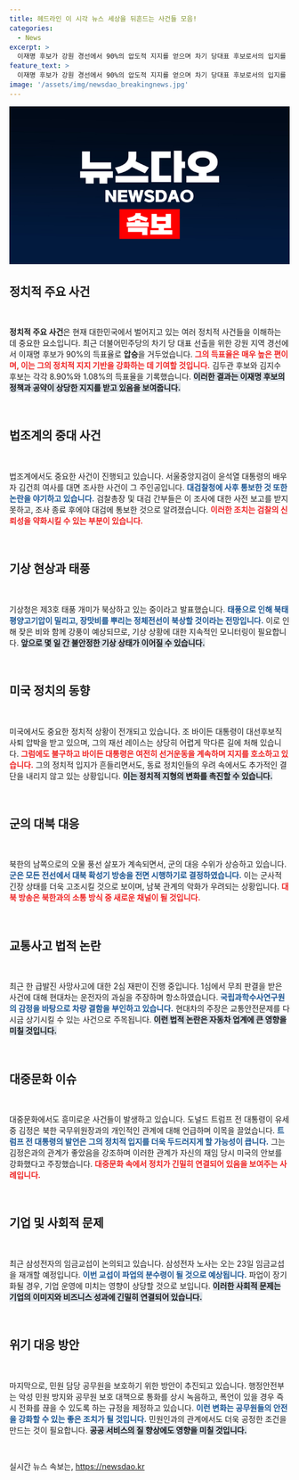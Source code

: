 ```yaml
---
title: 헤드라인 이 시각 뉴스 세상을 뒤흔드는 사건들 모음!
categories:
  - News
excerpt: >
  이재명 후보가 강원 경선에서 90%의 압도적 지지를 얻으며 차기 당대표 후보로서의 입지를 확고히 했다. 김두관은 8%에 그쳤으며, Democratic Party의 새로운 지도부 선출이 점차 가시화되고 있다.
feature_text: >
  이재명 후보가 강원 경선에서 90%의 압도적 지지를 얻으며 차기 당대표 후보로서의 입지를 확고히 했다. 김두관은 8%에 그쳤으며, Democratic Party의 새로운 지도부 선출이 점차 가시화되고 있다.
image: '/assets/img/newsdao_breakingnews.jpg'
---
```


<p><img src="/assets/img/newsdao_breakingnews.jpg" alt="ontimetimes 속보" /></p>

<h2 data-ke-size="size26">정치적 주요 사건</h2>

<p data-ke-size="size16">&nbsp;</p>

<p><strong>정치적 주요 사건</strong>은 현재 대한민국에서 벌어지고 있는 여러 정치적 사건들을 이해하는 데 중요한 요소입니다. 최근 더불어민주당의 차기 당 대표 선출을 위한 강원 지역 경선에서 이재명 후보가 90%의 득표율로 <strong>압승</strong>을 거두었습니다. <b><span style="color: #ee2323;">그의 득표율은 매우 높은 편이며, 이는 그의 정치적 지지 기반을 강화하는 데 기여할 것입니다.</span></b> 김두관 후보와 김지수 후보는 각각 8.90%와 1.08%의 득표율을 기록했습니다. <b><span style="background-color: #21538527;">이러한 결과는 이재명 후보의 정책과 공약이 상당한 지지를 받고 있음을 보여줍니다.</span></b> </p>

<p data-ke-size="size16">&nbsp;</p>

<h2 data-ke-size="size26">법조계의 중대 사건</h2>

<p data-ke-size="size16">&nbsp;</p>

<p>법조계에서도 중요한 사건이 진행되고 있습니다. 서울중앙지검이 윤석열 대통령의 배우자 김건희 여사를 대면 조사한 사건이 그 주인공입니다. <b><span style="color: #1a5490;">대검찰청에 사후 통보한 것 또한 논란을 야기하고 있습니다.</span></b> 검찰총장 및 대검 간부들은 이 조사에 대한 사전 보고를 받지 못하고, 조사 종료 후에야 대검에 통보한 것으로 알려졌습니다. <b><span style="color: #ee2323;">이러한 조치는 검찰의 신뢰성을 약화시킬 수 있는 부분이 있습니다.</span></b> </p>

<p data-ke-size="size16">&nbsp;</p>

<h2 data-ke-size="size26">기상 현상과 태풍</h2>

<p data-ke-size="size16">&nbsp;</p>

<p>기상청은 제3호 태풍 개미가 북상하고 있는 중이라고 발표했습니다. <b><span style="color: #1a5490;">태풍으로 인해 북태평양고기압이 밀리고, 장맛비를 뿌리는 정체전선이 북상할 것이라는 전망입니다.</span></b> 이로 인해 잦은 비와 함께 강풍이 예상되므로, 기상 상황에 대한 지속적인 모니터링이 필요합니다. <b><span style="background-color: #21538527;">앞으로 몇 일 간 불안정한 기상 상태가 이어질 수 있습니다.</span></b> </p>

<p data-ke-size="size16">&nbsp;</p>

<h2 data-ke-size="size26">미국 정치의 동향</h2>

<p data-ke-size="size16">&nbsp;</p>

<p>미국에서도 중요한 정치적 상황이 전개되고 있습니다. 조 바이든 대통령이 대선후보직 사퇴 압박을 받고 있으며, 그의 재선 레이스는 상당히 어렵게 막다른 길에 처해 있습니다. <b><span style="color: #ee2323;">그럼에도 불구하고 바이든 대통령은 여전히 선거운동을 계속하며 지지를 호소하고 있습니다.</span></b> 그의 정치적 입지가 흔들리면서도, 동료 정치인들의 우려 속에서도 추가적인 결단을 내리지 않고 있는 상황입니다. <b><span style="background-color: #21538527;">이는 정치적 지형의 변화를 촉진할 수 있습니다.</span></b> </p>

<p data-ke-size="size16">&nbsp;</p>

<h2 data-ke-size="size26">군의 대북 대응</h2>

<p data-ke-size="size16">&nbsp;</p>

<p>북한의 남쪽으로의 오물 풍선 살포가 계속되면서, 군의 대응 수위가 상승하고 있습니다. <b><span style="color: #1a5490;">군은 모든 전선에서 대북 확성기 방송을 전면 시행하기로 결정하였습니다.</span></b> 이는 군사적 긴장 상태를 더욱 고조시킬 것으로 보이며, 남북 관계의 악화가 우려되는 상황입니다. <b><span style="color: #ee2323;">대북 방송은 북한과의 소통 방식 중 새로운 채널이 될 것입니다.</span></b> </p>

<p data-ke-size="size16">&nbsp;</p>

<h2 data-ke-size="size26">교통사고 법적 논란</h2>

<p data-ke-size="size16">&nbsp;</p>

<p>최근 한 급발진 사망사고에 대한 2심 재판이 진행 중입니다. 1심에서 무죄 판결을 받은 사건에 대해 현대차는 운전자의 과실을 주장하며 항소하였습니다. <b><span style="color: #1a5490;">국립과학수사연구원의 감정을 바탕으로 차량 결함을 부인하고 있습니다.</span></b> 현대차의 주장은 교통안전문제를 다시금 상기시킬 수 있는 사건으로 주목됩니다. <b><span style="background-color: #21538527;">이런 법적 논란은 자동차 업계에 큰 영향을 미칠 것입니다.</span></b></p>

<p data-ke-size="size16">&nbsp;</p>

<h2 data-ke-size="size26">대중문화 이슈</h2>

<p data-ke-size="size16">&nbsp;</p>

<p>대중문화에서도 흥미로운 사건들이 발생하고 있습니다. 도널드 트럼프 전 대통령이 유세 중 김정은 북한 국무위원장과의 개인적인 관계에 대해 언급하며 이목을 끌었습니다. <b><span style="color: #1a5490;">트럼프 전 대통령의 발언은 그의 정치적 입지를 더욱 두드러지게 할 가능성이 큽니다.</span></b> 그는 김정은과의 관계가 좋았음을 강조하며 이러한 관계가 자신의 재임 당시 미국의 안보를 강화했다고 주장했습니다. <b><span style="color: #ee2323;">대중문화 속에서 정치가 긴밀히 연결되어 있음을 보여주는 사례입니다.</span></b></p>

<p data-ke-size="size16">&nbsp;</p>

<h2 data-ke-size="size26">기업 및 사회적 문제</h2>

<p data-ke-size="size16">&nbsp;</p>

<p>최근 삼성전자의 임금교섭이 논의되고 있습니다. 삼성전자 노사는 오는 23일 임금교섭을 재개할 예정입니다. <b><span style="color: #1a5490;">이번 교섭이 파업의 분수령이 될 것으로 예상됩니다.</span></b> 파업이 장기화될 경우, 기업 운영에 미치는 영향이 상당할 것으로 보입니다. <b><span style="background-color: #21538527;">이러한 사회적 문제는 기업의 이미지와 비즈니스 성과에 긴밀히 연결되어 있습니다.</span></b> </p>

<p data-ke-size="size16">&nbsp;</p>

<h2 data-ke-size="size26">위기 대응 방안</h2>

<p data-ke-size="size16">&nbsp;</p>

<p>마지막으로, 민원 담당 공무원을 보호하기 위한 방안이 추진되고 있습니다. 행정안전부는 악성 민원 방지와 공무원 보호 대책으로 통화를 상시 녹음하고, 폭언이 있을 경우 즉시 전화를 끊을 수 있도록 하는 규정을 제정하고 있습니다. <b><span style="color: #1a5490;">이런 변화는 공무원들의 안전을 강화할 수 있는 좋은 조치가 될 것입니다.</span></b> 민원인과의 관계에서도 더욱 공정한 조건을 만드는 것이 필요합니다. <b><span style="background-color: #21538527;">공공 서비스의 질 향상에도 영향을 미칠 것입니다.</span></b></p>

<p data-ke-size="size16">&nbsp;</p>
실시간 뉴스 속보는, <a href="https://newsdao.kr" rel="dofollow">https://newsdao.kr</a>


